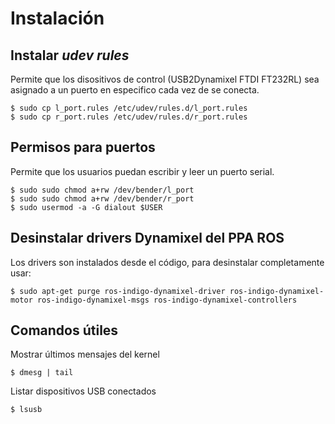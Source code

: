 Instalación
===========

Instalar *udev rules*
---------------------

Permite que los disositivos de control (USB2Dynamixel FTDI FT232RL) sea asignado a un puerto en especifico cada vez de se conecta.

~~~
$ sudo cp l_port.rules /etc/udev/rules.d/l_port.rules
$ sudo cp r_port.rules /etc/udev/rules.d/r_port.rules
~~~

Permisos para puertos
---------------------

Permite que los usuarios puedan escribir y leer un puerto serial.

~~~
$ sudo sudo chmod a+rw /dev/bender/l_port
$ sudo sudo chmod a+rw /dev/bender/r_port
$ sudo usermod -a -G dialout $USER
~~~


Desinstalar drivers Dynamixel del PPA ROS
-----------------------------------------

Los drivers son instalados desde el código, para desinstalar completamente usar:

~~~
$ sudo apt-get purge ros-indigo-dynamixel-driver ros-indigo-dynamixel-motor ros-indigo-dynamixel-msgs ros-indigo-dynamixel-controllers
~~~

Comandos útiles
---------------

Mostrar últimos mensajes del kernel
~~~
$ dmesg | tail
~~~

Listar dispositivos USB conectados
~~~
$ lsusb
~~~

